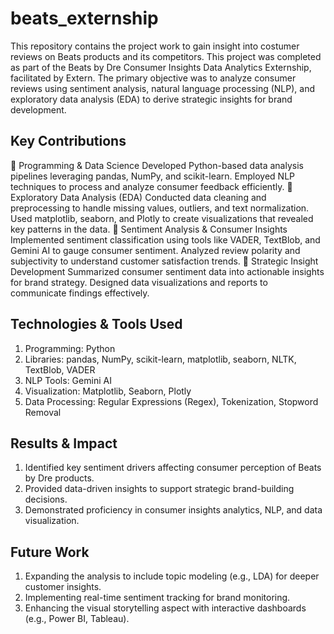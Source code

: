 # beats_externship
This repository contains the project work to gain insight into costumer reviews on Beats products and its competitors. This project was completed as part of the Beats by Dre Consumer Insights Data Analytics Externship, facilitated by Extern. The primary objective was to analyze consumer reviews using sentiment analysis, natural language processing (NLP), and exploratory data analysis (EDA) to derive strategic insights for brand development.

## Key Contributions
🔹 Programming & Data Science
    Developed Python-based data analysis pipelines leveraging pandas, NumPy, and scikit-learn.
	Employed NLP techniques to process and analyze consumer feedback efficiently.
🔹 Exploratory Data Analysis (EDA)
	Conducted data cleaning and preprocessing to handle missing values, outliers, and text normalization.
	Used matplotlib, seaborn, and Plotly to create visualizations that revealed key patterns in the data.
🔹 Sentiment Analysis & Consumer Insights
	Implemented sentiment classification using tools like VADER, TextBlob, and Gemini AI to gauge consumer sentiment.
	Analyzed review polarity and subjectivity to understand customer satisfaction trends.
🔹 Strategic Insight Development
	Summarized consumer sentiment data into actionable insights for brand strategy.
	Designed data visualizations and reports to communicate findings effectively.


## Technologies & Tools Used
1. Programming: Python
2. Libraries: pandas, NumPy, scikit-learn, matplotlib, seaborn, NLTK, TextBlob, VADER
3. NLP Tools: Gemini AI
4. Visualization: Matplotlib, Seaborn, Plotly
5. Data Processing: Regular Expressions (Regex), Tokenization, Stopword Removal

## Results & Impact

1. Identified key sentiment drivers affecting consumer perception of Beats by Dre products.
2. Provided data-driven insights to support strategic brand-building decisions.
3. Demonstrated proficiency in consumer insights analytics, NLP, and data visualization.

## Future Work
1. Expanding the analysis to include topic modeling (e.g., LDA) for deeper customer insights.
2. Implementing real-time sentiment tracking for brand monitoring.
3. Enhancing the visual storytelling aspect with interactive dashboards (e.g., Power BI, Tableau).


